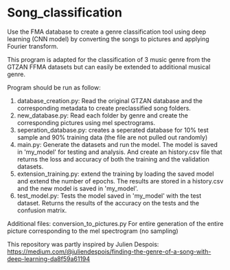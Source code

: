 # Song_classification

Use the FMA database to create a genre classification tool using deep learning (CNN model) by converting the songs to pictures and applying Fourier transform.

This program is adapted for the classification of 3 music genre from the GTZAN FFMA datasets but can easily be extended to additional musical genre. 

Program should be run as follow:
1) database_creation.py: Read the original GTZAN database and the corresponding metadata to create preclassified song folders.
2) new_database.py: Read each folder by genre and create the corresponding pictures using mel spectrograms.
3) seperation_database.py: creates a seperated database for 10% test sample and 90% training data (the file are not pulled out randomly)
4) main.py: Generate the datasets and run the model. The model is saved in 'my_model' for testing and analysis. And create an history.csv file that returns the loss and accuracy of both the training and the validation datasets.
5) extension_training.py: extend the training by loading the saved model and extend the number of epochs. The results are stored in a history.csv and the new model is saved in 'my_model'.
6) test_model.py: Tests the model saved in 'my_model' with the test dataset. Returns the results of the accuracy on the tests and the confusion matrix. 



Additional files: conversion_to_pictures.py For entire generation of the entire picture corresponding to the mel spectrogram (no sampling)


This repository was partly inspired by Julien Despois: https://medium.com/@juliendespois/finding-the-genre-of-a-song-with-deep-learning-da8f59a61194
